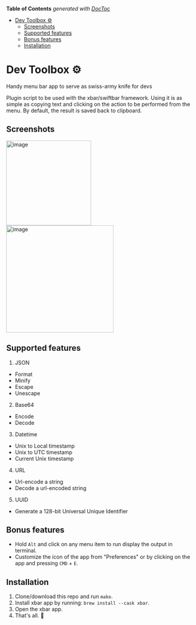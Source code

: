 <!-- START doctoc generated TOC please keep comment here to allow auto update -->
<!-- DON'T EDIT THIS SECTION, INSTEAD RE-RUN doctoc TO UPDATE -->
**Table of Contents**  *generated with [DocToc](https://github.com/thlorenz/doctoc)*

- [Dev Toolbox ⚙️](#dev-toolbox-)
  - [Screenshots](#screenshots)
  - [Supported features](#supported-features)
  - [Bonus features](#bonus-features)
  - [Installation](#installation)

<!-- END doctoc generated TOC please keep comment here to allow auto update -->

# Dev Toolbox ⚙️
Handy menu bar app to serve as swiss-army knife for devs

Plugin script to be used with the xbar/swiftbar framework. Using it is as simple as copying text and clicking on the action to be performed from the menu. By default, the result is saved back to clipboard.

## Screenshots

<img width="227" alt="image" src="https://user-images.githubusercontent.com/9376908/185212972-e7624f0c-007c-4234-a7b3-17c003386225.png">

<img width="287" alt="image" src="https://user-images.githubusercontent.com/9376908/185213187-c6ad3f67-217c-47a4-9283-10d92b1f2aa9.png">

## Supported features 
1. JSON
  - Format
  - Minify
  - Escape
  - Unescape
2. Base64
  - Encode
  - Decode
3. Datetime
  - Unix to Local timestamp
  - Unix to UTC timestamp
  - Current Unix timestamp
4. URL
  - Url-encode a string
  - Decode a url-encoded string
5. UUID
  - Generate a 128-bit Universal Unique Identifier
  
## Bonus features
- Hold `Alt` and click on any menu item to run display the output in terminal.
- Customize the icon of the app from "Preferences" or by clicking on the app and pressing `CMD` + `E`.

## Installation
1. Clone/download this repo and run `make`.
2. Install xbar app by running: `brew install --cask xbar`.
3. Open the xbar app.
4. That's all. 🎉

